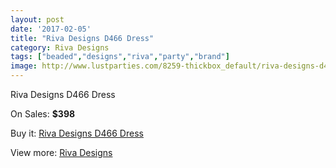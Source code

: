 ```yaml
---
layout: post
date: '2017-02-05'
title: "Riva Designs D466 Dress"
category: Riva Designs
tags: ["beaded","designs","riva","party","brand"]
image: http://www.lustparties.com/8259-thickbox_default/riva-designs-d466-dress.jpg
---
```

Riva Designs D466 Dress

On Sales: **$398**
<a href="https://www.lustparties.com/en/riva-designs/2771-riva-designs-d466-dress.html"><amp-img layout="responsive" width="600" height="600" src="//www.lustparties.com/8259-thickbox_default/riva-designs-d466-dress.jpg" alt="Riva Designs D466 Dress 0" /></a>
<a href="https://www.lustparties.com/en/riva-designs/2771-riva-designs-d466-dress.html"><amp-img layout="responsive" width="600" height="600" src="//www.lustparties.com/8260-thickbox_default/riva-designs-d466-dress.jpg" alt="Riva Designs D466 Dress 1" /></a>

Buy it: [Riva Designs D466 Dress](https://www.lustparties.com/en/riva-designs/2771-riva-designs-d466-dress.html "Riva Designs D466 Dress")

View more: [Riva Designs](https://www.lustparties.com/en/6-riva-designs "Riva Designs")